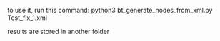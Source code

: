 to use it, run this command: 
python3 bt_generate_nodes_from_xml.py Test_fix_1.xml


results are stored in another folder

